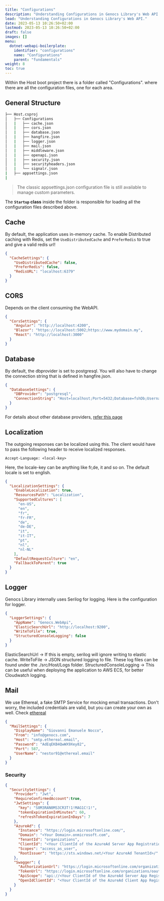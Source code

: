 ```yaml
---
title: "Configurations"
description: "Understanding Configurations in Genocs Library's Web API."
lead: "Understanding Configurations in Genocs Library's Web API."
date: 2023-05-13 10:26:50+02:00
lastmod: 2023-05-13 10:26:50+02:00
draft: false
images: []
menu:
  dotnet-webapi-boilerplate:
    identifier: "configurations"
    name: "Configurations"
    parent: "fundamentals"
weight: 8
toc: true
---
```

Within the Host boot project there is a folder called "Configurations". where there are all the configuration files, one for each area.

## General Structure

``` bash
├── Host.csproj
│   ├── Configurations
│   |   ├── cache.json
│   |   ├── cors.json
│   |   ├── database.json
│   |   ├── hangfire.json
│   |   ├── logger.json
│   |   ├── mail.json
│   |   ├── middleware.json
│   |   ├── openapi.json
│   |   ├── security.json
│   |   ├── securityheaders.json
│   |   └── signalr.json
|   ├── appsettings.json
|
```

> The classic appsettings.json configuration file is still available to manage custom parameters.

The **`Startup` class** inside the folder is responsible for loading all the configuration files described above.

## Cache

By default, the application uses in-memory cache. To enable Distributed caching with Redis, set the `UseDistributedCache` and `PreferRedis` to true and give a valid redis url!

```json
{
  "CacheSettings": {
    "UseDistributedCache": false,
    "PreferRedis": false,
    "RedisURL": "localhost:6379"
  }
}
```
## CORS

Depends on the client consuming the WebAPI.

```json
{
  "CorsSettings": {
    "Angular": "http://localhost:4200",
    "Blazor": "https://localhost:5002;https://www.mydomain.my",
    "React": "http://localhost:3000"
  }
}
```
## Database

By default, the dbprovider is set to postgresql. You will also have to change the connection string that is defined in hangfire.json.

``` json
{
  "DatabaseSettings": {
    "DBProvider": "postgresql",
    "ConnectionString": "Host=localhost;Port=5432;Database=fshDb;Username=postgres;Password=admin;Include Error Detail=true"
  }
}
```

For details about other database providers, [refer this page](http://localhost:1313/dotnet-webapi-boilerplate/general/getting-started/#setting-up-the-connection-string)

## Localization

The outgoing responses can be localized using this. The client would have to pass the following header to receive localized responses.

```
Accept-Language: <local-key>
```

Here, the locale-key can be anything like fr,de, it and so on. The default locale is set to english.

``` json
{
  "LocalizationSettings": {
    "EnableLocalization": true,
    "ResourcesPath": "Localization",
    "SupportedCultures": [
      "en-US",
      "en",
      "fr",
      "fr-FR",
      "de",
      "de-DE",
      "it",
      "it-IT",
      "pt",
      "nl",
      "nl-NL"
    ],
    "DefaultRequestCulture": "en",
    "FallbackToParent": true
  }
}
```

## Logger

Genocs Library internally uses Serilog for logging. Here is the configuration for logger.

``` json
{
  "LoggerSettings": {
    "AppName": "Genocs.WebApi",
    "ElasticSearchUrl": "http://localhost:9200",
    "WriteToFile": true,
    "StructuredConsoleLogging": false
  }
}
```

ElasticSearchUrl -> If this is empty, serilog will ignore writing to elastic cache.
WriteToFile -> JSON structured logging to file. These log files can be found under the ./src/Host/Logs folder.
StructuredConsoleLogging -> This can be useful when deploying the application to AWS ECS, for better Cloudwatch logging.

## Mail

We use Ethereal, a fake SMTP Service for mocking email transactions. Don't worry, the included credentials are valid, but you can create your own as well. Check [ethereal](https://ethereal.email/)

``` json
{
  "MailSettings": {
    "DisplayName": "Giovanni Emanuele Nocco",
    "From": "info@genocs.com",
    "Host": "smtp.ethereal.email",
    "Password": "AdEqEKB4QwWX9Xey82",
    "Port": 587,
    "UserName": "nestor91@ethereal.email"
  }
}
```

### Security

``` json
{
  "SecuritySettings": {
    "Provider": "Jwt",
    "RequireConfirmedAccount":true,
    "JwtSettings": {
      "key": "S0M3RAN0MS3CR3T!1!MAG1C!1!",
      "tokenExpirationInMinutes": 60,
      "refreshTokenExpirationInDays": 7
    },
    "AzureAd": {
      "Instance": "https://login.microsoftonline.com/",
      "Domain": "<Your Domain>.onmicrosoft.com",
      "TenantId": "organizations",
      "ClientId": "<Your ClientId of the AzureAd Server App Registration>",
      "Scopes": "access_as_user",
      "RootIssuer": "https://sts.windows.net/<Your AzureAd TenantId>/"
    },
    "Swagger": {
      "AuthorizationUrl": "https://login.microsoftonline.com/organizations/oauth2/v2.0/authorize",
      "TokenUrl": "https://login.microsoftonline.com/organizations/oauth2/v2.0/token",
      "ApiScope": "api://<Your ClientId of the AzureAd Server App Registration>/access_as_user",
      "OpenIdClientId": "<Your ClientId of the AzureAd Client App Registration>"
    }
  }
}
```
